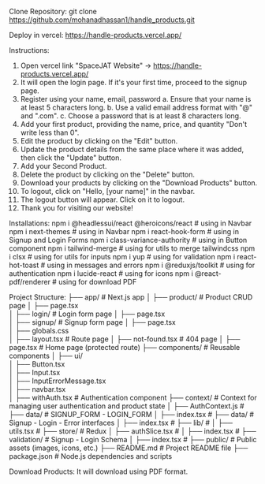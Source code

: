 Clone Repository:
git clone https://github.com/mohanadhassan1/handle_products.git

Deploy in vercel:
https://handle-products.vercel.app/


Instructions:
1. Open vercel link "SpaceJAT Website" -> https://handle-products.vercel.app/
2. It will open the login page. If it's your first time,  proceed to the signup page.
3. Register using your name, email, password 
    a. Ensure that your name is at least 5 characters long.
    b. Use a valid email address format with "@" and ".com".
    c. Choose a password that is at least 8 characters long.
4. Add your first product, providing the name, price, and quantity "Don't write less than 0".
5. Edit the product by clicking on the "Edit" button.
6. Update the product details from the same place where it was added, then click the "Update" button.
7. Add your Second Product.
8. Delete the product by clicking on the "Delete" button.
9. Download your products by clicking on the "Download Products" button.
10. To logout, click on "Hello, [your name]" in the navbar.
11. The logout button will appear. Click on it to logout.
12. Thank you for visiting our website!


Installations:
npm i @headlessui/react @heroicons/react    # using in Navbar
npm i next-themes                           # using in Navbar
npm i react-hook-form                       # using in Signup and Login Forms
npm i class-variance-authority              # using in Button component
npm i tailwind-merge                        # using for utils to merge tailwindcss
npm i clsx                                  # using for utils for inputs
npm i yup                                   # using for validation
npm i react-hot-toast                       # using in messages and errors
npm i @reduxjs/toolkit                      # using for authentication 
npm i lucide-react                          # using for icons
npm i @react-pdf/renderer                   # using for download PDF


Project Structure:
├── app/                    # Next.js app
│   ├── product/            # Product CRUD page
│       ├── page.tsx        
│   ├── login/              # Login form page
│       ├── page.tsx        
│   ├── signup/             # Signup form page
│       ├── page.tsx        
│   ├── globals.css              
│   ├── layout.tsx          # Route page
│   ├── not-found.tsx       # 404 page
│   ├── page.tsx            # Home page (protected route)
├── components/             # Reusable components
│   ├── ui/                 
│       ├── Button.tsx        
│       ├── Input.tsx        
│       ├── InputErrorMessage.tsx        
│   ├── navbar.tsx          
│   ├── withAuth.tsx        # Authentication component
├── context/                # Context for managing user authentication and product state
│   ├── AuthContext.js      # 
├── data/                   # SIGNUP_FORM - LOGIN_FORM
│   ├── index.tsx           # 
├── data/                   # Signup - Login - Error interfaces
│   ├── index.tsx           # 
├── lib/                    # 
│   ├── utils.tsx           # 
├── store/                  # Redux
│   ├── authSlice.tsx       # 
│   ├── index.tsx           # 
├── validation/             # Signup - Login Schema
│   ├── index.tsx           # 
├── public/                 # Public assets (images, icons, etc.)
├── README.md               # Project README file
├── package.json            # Node.js dependencies and scripts


Download Products:
It will download using PDF format.